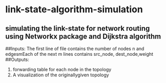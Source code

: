 # link-state-algorithm-simulation
## simulating the link-state for network routing using Networkx package and Dijkstra algorithm
##Inputs: 
The first line of file contains the number of nodes n and edgesmEach of the next m lines contains src_node, dest_node,weight
##Outputs:
1) forwarding table for each node in the topology
2) A visualization of the originallygiven topology 
